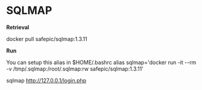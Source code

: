 # SQLMAP

__Retrieval__

docker pull safepic/sqlmap:1.3.11

__Run__

You can setup this alias in $HOME/.bashrc
alias sqlmap='docker run -it --rm -v /tmp/.sqlmap:/root/.sqlmap:rw safepic/sqlmap:1.3.11'

sqlmap http://127.0.0.1/login.php

